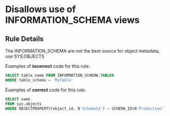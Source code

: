 # Disallows use of INFORMATION_SCHEMA views

## Rule Details

The INFORMATION_SCHEMA are not the best source for object metadata, use SYS.OBJECTS

Examples of **incorrect** code for this rule:

```sql
SELECT table_name FROM INFORMATION_SCHEMA.TABLES
WHERE table_schema = 'MyTable'
```

Examples of **correct** code for this rule:

```sql
SELECT name
FROM sys.objects
WHERE OBJECTPROPERTY(object_id, N'SchemaId') = SCHEMA_ID(N'Production')
```

